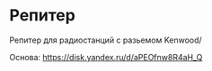 # Репитер
Репитeр для радиостанций с разьемом Kenwood/

Основа: https://disk.yandex.ru/d/aPEOfnw8R4aH_Q
